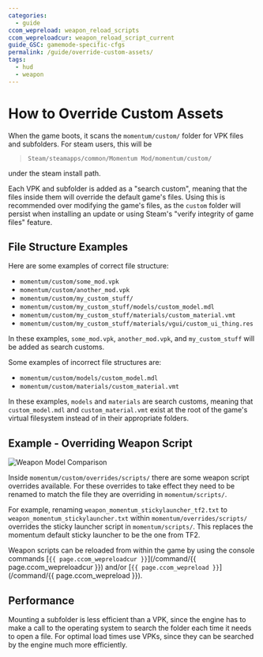 ```yaml
---
categories:
  - guide
ccom_wepreload: weapon_reload_scripts
ccom_wepreloadcur: weapon_reload_script_current
guide_GSC: gamemode-specific-cfgs
permalink: /guide/override-custom-assets/
tags:
  - hud
  - weapon
---
```


# How to Override Custom Assets

When the game boots, it scans the `momentum/custom/` folder for VPK files and subfolders.
For steam users, this will be

> `Steam/steamapps/common/Momentum Mod/momentum/custom/`

under the steam install path.

Each VPK and subfolder is added as a "search custom", meaning that the files inside them will override the default game's files.
Using this is recommended over modifying the game's files, as the `custom` folder will persist when installing an update or using Steam's "verify integrity of game files" feature.

## File Structure Examples

Here are some examples of correct file structure:

- `momentum/custom/some_mod.vpk`
- `momentum/custom/another_mod.vpk`
- `momentum/custom/my_custom_stuff/`
- `momentum/custom/my_custom_stuff/models/custom_model.mdl`
- `momentum/custom/my_custom_stuff/materials/custom_material.vmt`
- `momentum/custom/my_custom_stuff/materials/vgui/custom_ui_thing.res`

In these examples, `some_mod.vpk`, `another_mod.vpk`, and `my_custom_stuff` will be added as search customs.

Some examples of incorrect file structures are:

- `momentum/custom/models/custom_model.mdl`
- `momentum/custom/materials/custom_material.vmt`

In these examples, `models` and `materials` are search customs, meaning that `custom_model.mdl` and `custom_material.vmt` exist at the root of the game's virtual filesystem instead of in their appropriate folders.

## Example - Overriding Weapon Script

![Weapon Model Comparison](/images/override-custom-assets_guide/weapon_compare.jpg)

Inside `momentum/custom/overrides/scripts/` there are some weapon script overrides available.
For these overrides to take effect they need to be renamed to match the file they are overriding in `momentum/scripts/`.

For example, renaming `weapon_momentum_stickylauncher_tf2.txt` to `weapon_momentum_stickylauncher.txt` within `momentum/overrides/scripts/` overrides the sticky launcher script in `momentum/scripts/`. This replaces the momentum default sticky launcher to be the one from TF2.

Weapon scripts can be reloaded from within the game by using the console commands [`{{ page.ccom_wepreloadcur }}`](/command/{{ page.ccom_wepreloadcur }}) and/or [`{{ page.ccom_wepreload }}`](/command/{{ page.ccom_wepreload }}).

## Performance

Mounting a subfolder is less efficient than a VPK, since the engine has to make a call to the operating system to search the folder each time it needs to open a file.
For optimal load times use VPKs, since they can be searched by the engine much more efficiently.
